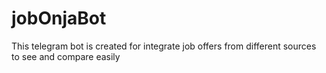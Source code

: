 # jobOnjaBot
This telegram bot is created for integrate job offers from different sources to see and compare easily
